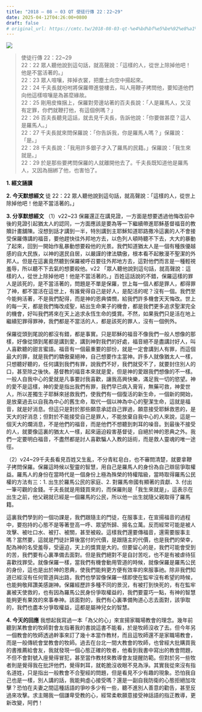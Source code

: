 ```yaml
---
title: "2018 – 08 – 03 QT 使徒行傳 22：22~29"
date: 2025-04-12T04:26:00+0800
draft: false
# original_url: https://cmtc.tw/2018-08-03-qt-%e4%bd%bf%e5%be%92%e8%a1%8c%e5%82%b3-22%ef%bc%9a2229
---
```


![](/images/qt.jpg)
> 使徒行傳 22：22\~29  
> 22：22 眾人聽他說到這句話，就高聲說：「這樣的人，從世上除掉他吧！他是不當活著的。」  
> 22：23 眾人喧嚷，摔掉衣裳，把塵土向空中揚起來。  
> 22：24 千夫長就吩咐將保羅帶進營樓去，叫人用鞭子拷問他，要知道他們向他這樣喧嚷是為甚麼緣故。  
> 22：25 剛用皮條捆上，保羅對旁邊站著的百夫長說：「人是羅馬人，又沒有定罪，你們就鞭打他，有這個例嗎？」  
> 22：26 百夫長聽見這話，就去見千夫長，告訴他說：「你要做甚麼？這人是羅馬人。」  
> 22：27 千夫長就來問保羅說：「你告訴我，你是羅馬人嗎？」保羅說：「是。」  
> 22：28 千夫長說：「我用許多銀子才入了羅馬的民籍。」保羅說：「我生來就是。」  
> 22：29 於是那些要拷問保羅的人就離開他去了。千夫長既知道他是羅馬人，又因為捆綁了他，也害怕了。

**1. 經文誦讀**

**2.  今天默想經文**
徒 22：22 眾人聽他說到這句話，就高聲說：「這樣的人，從世上除掉他吧！他是不當活著的。」

**3. 分享默想經文**
（1）v22\~23 保羅還正在講見證，一方面是想要透過他悔改前中後的見證引起猶太人的認同，一方面應該是要為等一下繼續帶進耶穌基督福音的教贖計畫舖陳。沒想到話才講到一半，特別講到主耶穌知道耶路撒冷這裏的人不會接受保羅傳講的福音，要他趕快往外邦地方去，以色列人頓時聽不下去，大大的暴動了起來，回到一開始作亂暴動想要殺他的光景。我們知道猶太人是一個有種族優越感的自大民族，以神的選民自居，以嚴謹的律法驕傲，根本看不起散漫不聖潔的外邦人。但是在這裏竟然聽到保羅被呼召要往外邦地方去，這對他們而言是一種輕視羞辱，所以聽不下去氣的想要殺他。v22 「眾人聽他說到這句話，就高聲說：這樣的人，從世上除掉他吧！他是不當活著的。」百姓這話說的不錯，保羅這樣的罪人是該死的，是不當活著的，問題是不單是保羅，世上每一個人都是罪人，都得罪了神，都不當活在這世上，有誰覺得自己是好人，是配活的呢？沒有一個。我們至今能夠活著，不是我們配得，而是神的恩典憐憫，給我們許多機會天天悔改。世上的每一天，都是我們悔改成聖，結出生命果子的機會，都是我們更多追求聖潔完全的機會，好叫我們將來在天上追求永恆生命的獎賞。不然，如果我們只是活在地上繼續犯罪得罪神，我們都是不當活的人，都是該死的罪人，沒有一個例外。

保羅從頭到尾說的都沒有錯，都是事實。只是耶穌的福音不像我們一般人想像的那樣，好像從頭到尾都是講到愛，講到神對我們的好處，福音絕不是盡講討好人，叫人喜歡聽的甜言蜜語。福音有一個最重要的部份，就是一定會講到人有罪，而這個最大的罪，就是我們的驕傲棄絕神，自己想要作主當神。許多人就像猶太人一樣，只想聽好聽的，任何講到我們有罪，說我們不好，我們就受不了，就要封住別人的口，甚至除之後快。基督教的福音本來就是愛，但是神的愛跟我們想像的不一樣。一般人自我中心的愛就是凡事要討我喜歡，讓我高興快樂，滿足我一切的慾望。神的愛不是這樣，神的愛是指出我們有罪，我們早已病入膏肓，無藥可救，神愛世人，所以差獨生子耶穌來拯救我們，使我們有一個復活的新生命，一個新的開始，是放棄過去以自我為中心的舊生命，取代一個以神為中心的聖潔生命，這就是福音，就是好消息。但這只是對於那些願意承認自己罪過，願意接受耶穌救恩的，是天大的好消息；但對於不能接受自己是罪人，不能放棄自我中心的人來說，這是一個天大的爛消息，不是他們的福音，而是他們不想聽到刺耳的噪音。到最後不接受的人，就要像這裏的猶太人一樣，起來逼迫殺害基督徒，自絕於神的恩典之外。我們一定要明白福音，不盡然都是討人喜歡騙人入教的話術，而是救人靈魂的唯一途徑。

（2）v24\~29千夫長看見百姓又生亂，不分青紅皂白，也不審問清楚，就要拿鞭子拷問保羅。保羅這時候以聖靈的智慧，用自己是羅馬人的身份為自己辯屈爭取權益。羅馬人的身份在當時代是一個身份上極為殊榮的特權階級，當時取得羅馬公民權的方法有三：1. 出生於羅馬公民的家庭、2. 對羅馬帝國有顯著的貢獻、3. 付出一筆可觀的金錢。千夫長就是用錢買來的，而保羅則是「我生來就是」，這表示在出生之前，他父親就已經是一個羅馬的公民，所以他一出生就隨父親取得了羅馬籍。

這裏我們學到的一個功課是，我們跟隨主的門徒，在服事主，在宣揚福音的過程中，要抱持的心態不是等著登高一呼、眾望所歸、揚名立萬。反而經常可能是被人攻擊、被吐口水、被打、被關，甚至被殺。這樣我們還要傳福音，還需要服事主嗎？當然要，這就是門徒計算後當付的代價，是跟隨主的代價，也是我們的榮幸，配為神的名受羞辱，受逼迫，天上的獎賞是大的。但要留心的是，我們可能會受到的苦，我們要有心裏準備去面對。但是我們絕對不是自討苦吃，也不是有被虐待狂喜歡找罪受。就像保羅一樣，當我們有機會動用管道的時候，就像保羅是羅馬公民的身份，這也是出於神的恩典，使我們能夠更方便有效率的來服事祂。除非我們知道已經沒有任何管道與出路，我們也學習像保羅一樣即使在監牢沒有希望的時候，也能夠敬拜讚美感謝神。保羅經歷許多種不同的景況，有被打到快死的，有在監牢裏被天使救的，也有因為羅馬公民身份爭取權益的，我們要靈巧一點，有神的智慧能夠更有果效的來事奉神。該面對的，我們有心裏準備殉道心志去面對，該爭取的，我們也盡本分爭取權益，這都是屬神兒女的智慧。

**4. 今天的回應**
我想起我寫過一本「為父的心」來宣揚家職場教會的理念。幾年前聽到某教會的牧師對會友指著我的書說這書不能看，於是牧師沒收了去。但今年另一個教會的牧師透過幹事來訂了幾十本當作教材，而且這牧師還不是家職場教會，而是一般傳統會堂教會的牧師。過去在台北一間大教會的牧師，也曾經大批購買我的書推薦給會友，我就發現一個心態正確的牧者，他看到我書中寫出的教會問題，不但不會對號入座覺得冒犯，甚至當作教材來教導會友提醒防範。但對於另一些牧者則是覺得我在批評他們，覺得刺耳，就乾脆沒收眼不見為淨。其實我從來沒有指名道姓，只是指出一般教會不合聖經的問題，但是看見不少有趣的現象。恐怕我自己也是一樣，別人講的話，我能夠虛心接受嗎？還是一副自我防衛的心態拒絕加攻擊？恐怕在夫妻之間這種話語的爭吵多少有一些，聽不進別人善意的勸告，甚至反過來攻擊。求主賜我一個謙卑受教的心，經常柔軟願意接受神話語的指正教導，更新改變，阿們！
